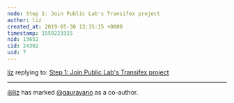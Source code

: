 ```yaml
---
node: Step 1: Join Public Lab's Transifex project
author: liz
created_at: 2019-05-30 13:35:15 +0000
timestamp: 1559223315
nid: 13652
cid: 24302
uid: 7
---
```




[liz](../profile/liz) replying to: [Step 1: Join Public Lab's Transifex project](../notes/liz/10-26-2016/how-to-join-public-lab-s-transifex-project)

----
 [@liz](/profile/liz) has marked [@gauravano](/profile/gauravano) as a co-author. 